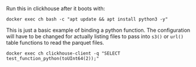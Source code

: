 Run this in clickhouse after it boots with:

```
docker exec ch bash -c "apt update && apt install python3 -y"
```

This is just a basic example of binding a python function. The configuration will have to be changed for actually listing files to pass into `s3()` or `url()` table functions to read the parquet files.

```
docker exec ch clickhouse-client -q "SELECT test_function_python(toUInt64(2));"
```
